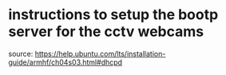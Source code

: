 # instructions to setup the bootp server for the cctv webcams

source: https://help.ubuntu.com/lts/installation-guide/armhf/ch04s03.html#dhcpd

